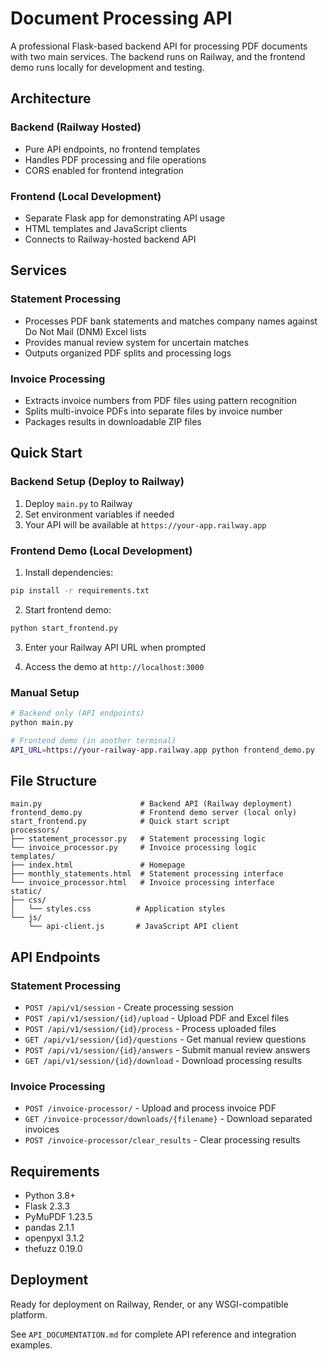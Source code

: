 # Document Processing API

A professional Flask-based backend API for processing PDF documents with two main services. The backend runs on Railway, and the frontend demo runs locally for development and testing.

## Architecture

### Backend (Railway Hosted)
- Pure API endpoints, no frontend templates
- Handles PDF processing and file operations
- CORS enabled for frontend integration

### Frontend (Local Development)
- Separate Flask app for demonstrating API usage
- HTML templates and JavaScript clients
- Connects to Railway-hosted backend API

## Services

### Statement Processing
- Processes PDF bank statements and matches company names against Do Not Mail (DNM) Excel lists
- Provides manual review system for uncertain matches
- Outputs organized PDF splits and processing logs

### Invoice Processing  
- Extracts invoice numbers from PDF files using pattern recognition
- Splits multi-invoice PDFs into separate files by invoice number
- Packages results in downloadable ZIP files

## Quick Start

### Backend Setup (Deploy to Railway)
1. Deploy `main.py` to Railway
2. Set environment variables if needed
3. Your API will be available at `https://your-app.railway.app`

### Frontend Demo (Local Development)
1. Install dependencies:
```bash
pip install -r requirements.txt
```

2. Start frontend demo:
```bash
python start_frontend.py
```

3. Enter your Railway API URL when prompted

4. Access the demo at `http://localhost:3000`

### Manual Setup
```bash
# Backend only (API endpoints)
python main.py

# Frontend demo (in another terminal)
API_URL=https://your-railway-app.railway.app python frontend_demo.py
```

## File Structure

```
main.py                      # Backend API (Railway deployment)
frontend_demo.py             # Frontend demo server (local only)
start_frontend.py            # Quick start script
processors/
├── statement_processor.py   # Statement processing logic
└── invoice_processor.py     # Invoice processing logic  
templates/
├── index.html               # Homepage
├── monthly_statements.html  # Statement processing interface  
└── invoice_processor.html   # Invoice processing interface
static/
├── css/
│   └── styles.css          # Application styles
└── js/
    └── api-client.js       # JavaScript API client
```

## API Endpoints

### Statement Processing
- `POST /api/v1/session` - Create processing session
- `POST /api/v1/session/{id}/upload` - Upload PDF and Excel files
- `POST /api/v1/session/{id}/process` - Process uploaded files
- `GET /api/v1/session/{id}/questions` - Get manual review questions
- `POST /api/v1/session/{id}/answers` - Submit manual review answers
- `GET /api/v1/session/{id}/download` - Download processing results

### Invoice Processing
- `POST /invoice-processor/` - Upload and process invoice PDF
- `GET /invoice-processor/downloads/{filename}` - Download separated invoices
- `POST /invoice-processor/clear_results` - Clear processing results

## Requirements

- Python 3.8+
- Flask 2.3.3
- PyMuPDF 1.23.5
- pandas 2.1.1
- openpyxl 3.1.2
- thefuzz 0.19.0

## Deployment

Ready for deployment on Railway, Render, or any WSGI-compatible platform.

See `API_DOCUMENTATION.md` for complete API reference and integration examples.